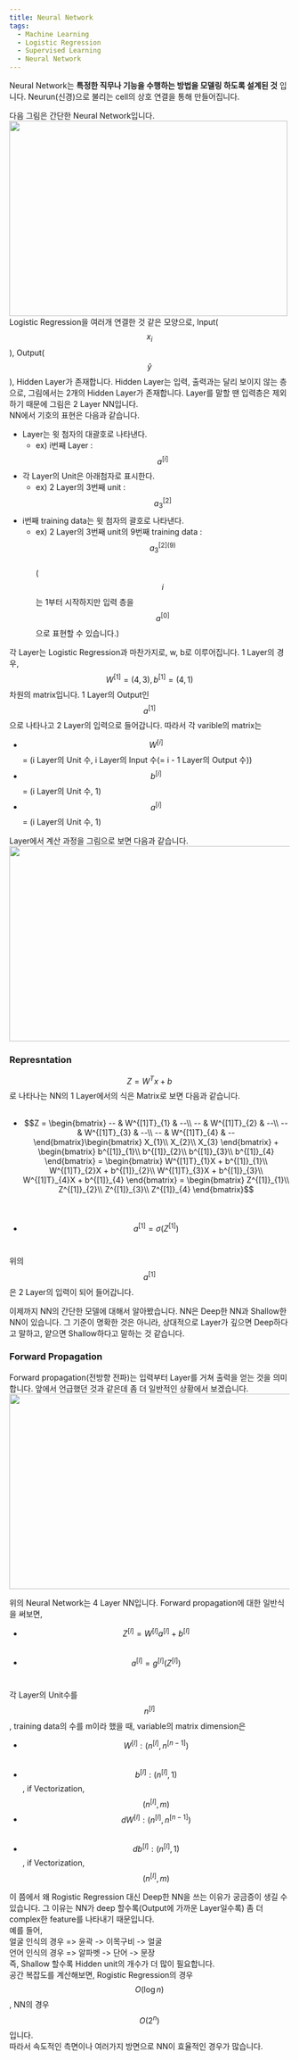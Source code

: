 ```yaml
---
title: Neural Network
tags:
  - Machine Learning
  - Logistic Regression
  - Supervised Learning
  - Neural Network
---
```


Neural Network는 __특정한 직무나 기능을 수행하는 방법을 모델링 하도록 설계된 것__ 입니다. Neurun(신경)으로 불리는 cell의 상호 연결을 통해 만들어집니다. 
<!--more-->

다음 그림은 간단한 Neural Network입니다.
<img src="https://user-images.githubusercontent.com/48177363/101283812-3721c100-3820-11eb-818c-58ac683fb901.PNG" width="500" height="350"> <br>
Logistic Regression을 여러개 연결한 것 같은 모양으로, Input($$x_{i}$$), Output($$\hat{y}$$), Hidden Layer가 존재합니다. Hidden Layer는 입력, 출력과는 달리 보이지 않는 층으로, 그림에서는 2개의 Hidden Layer가 존재합니다. Layer를 말할 땐 입력층은 제외하기 때문에 그림은 2 Layer NN입니다. <br>
NN에서 기호의 표현은 다음과 같습니다.
- Layer는 윗 첨자의 대괄호로 나타낸다. 
  - ex) i번째 Layer : $$a^{[i]}$$
- 각 Layer의 Unit은 아래첨자로 표시한다. 
  - ex) 2 Layer의 3번째 unit : $$a^{[2]}_{3}$$
- i번째 training data는 윗 첨자의 괄호로 나타낸다. 
  - ex) 2 Layer의 3번째 unit의 9번째 training data : $$a^{[2](9)}_{3}$$<br>
($$i$$는 1부터 시작하지만 입력 층을 $$a^{[0]}$$으로 표현할 수 있습니다.)

각 Layer는 Logistic Regression과 마찬가지로, w, b로 이루어집니다. 1 Layer의 경우, $$W^{[1]} = (4, 3), b^{[1]} = (4, 1)$$차원의 matrix입니다. 1 Layer의 Output인 $$a^{[1]}$$으로 나타나고 2 Layer의 입력으로 들어갑니다. 따라서 각 varible의 matrix는 <br>
- $$W^{[i]}$$ = (i Layer의 Unit 수, i Layer의 Input 수(= i - 1 Layer의 Output 수))
- $$b^{[i]}$$ = (i Layer의 Unit 수, 1)
- $$a^{[i]}$$ = (i Layer의 Unit 수, 1)

Layer에서 계산 과정을 그림으로 보면 다음과 같습니다. <br>
<img src="https://user-images.githubusercontent.com/48177363/101284949-0f355c00-3826-11eb-87aa-07c34d6606ae.PNG" width="550" height="350"><br>

### Represntation

$$Z = W^{T}x + b$$로 나타나는 NN의 1 Layer에서의 식은 Matrix로 보면 다음과 같습니다. <br><br>
- $$Z = \begin{bmatrix}
-- & W^{[1]T}_{1} & --\\ 
-- & W^{[1]T}_{2} & --\\ 
-- & W^{[1]T}_{3} & --\\ 
-- & W^{[1]T}_{4} & --
\end{bmatrix}\begin{bmatrix}
X_{1}\\ 
X_{2}\\ 
X_{3}
\end{bmatrix} + \begin{bmatrix}
b^{[1]}_{1}\\ 
b^{[1]}_{2}\\ 
b^{[1]}_{3}\\ 
b^{[1]}_{4}
\end{bmatrix} = \begin{bmatrix}
W^{[1]T}_{1}X + b^{[1]}_{1}\\ 
W^{[1]T}_{2}X + b^{[1]}_{2}\\ 
W^{[1]T}_{3}X + b^{[1]}_{3}\\ 
W^{[1]T}_{4}X + b^{[1]}_{4}
\end{bmatrix} = \begin{bmatrix}
Z^{[1]}_{1}\\ 
Z^{[1]}_{2}\\ 
Z^{[1]}_{3}\\ 
Z^{[1]}_{4}
\end{bmatrix}$$ <br><br>
- $$a^{[1]} = \sigma(Z^{[1]})$$ <br>

위의 $$a^{[1]}$$은 2 Layer의 입력이 되어 들어갑니다.

이제까지 NN의 간단한 모델에 대해서 알아봤습니다. NN은 Deep한 NN과 Shallow한 NN이 있습니다. 그 기준이 명확한 것은 아니라, 상대적으로 Layer가 깊으면 Deep하다고 말하고, 얕으면 Shallow하다고 말하는 것 같습니다.<br>

### Forward Propagation

Forward propagation(전방향 전파)는 입력부터 Layer를 거쳐 출력을 얻는 것을 의미합니다. 앞에서 언급했던 것과 같은데 좀 더 일반적인 상황에서 보겠습니다. <br>
<img src="https://user-images.githubusercontent.com/48177363/101565863-4ae04980-3a11-11eb-9416-6ecb810ff478.PNG" width="550" height="350"><br>

위의 Neural Network는 4 Layer NN입니다. Forward propagation에 대한 일반식을 써보면,<br>
- $$Z^{[l]} = W^{[l]}a^{[l]} + b^{[l]}$$<br>
- $$a^{[l]} = g^{[l]}(Z^{[l]})$$<br>

각 Layer의 Unit수를 $$n^{[l]}$$, training data의 수를 m이라 했을 때, variable의 matrix dimension은 <br>
- $$W^{[l]} : (n^{[l]}, n^{[n-1]})$$<br>
- $$b^{[l]} : (n^{[l]}, 1)$$, if Vectorization, $$(n^{[l]}, m)$$
- $$dW^{[l]} : (n^{[l]}, n^{[n-1]})$$<br>
- $$db^{[l]} : (n^{[l]}, 1)$$, if Vectorization, $$(n^{[l]}, m)$$

이 쯤에서 왜 Rogistic Regression 대신 Deep한 NN을 쓰는 이유가 궁금증이 생길 수 있습니다. 그 이유는 NN가 deep 할수록(Output에 가까운 Layer일수록)
좀 더 complex한 feature를 나타내기 때문입니다. <br>예를 들어,<br>
얼굴 인식의 경우 => 윤곽 -> 이목구비 -> 얼굴 <br>
언어 인식의 경우 => 알파벳 -> 단어 -> 문장 <br>
즉, Shallow 할수록 Hidden unit의 개수가 더 많이 필요합니다. <br>공간 복잡도를 계산해보면, Rogistic Regression의 경우 $$O(\log n)$$, NN의 경우 $$O(2^{n})$$입니다.<br>
따라서 속도적인 측면이나 여러가지 방면으로 NN이 효율적인 경우가 많습니다.

